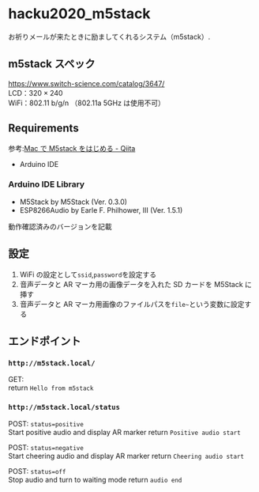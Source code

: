 # hacku2020_m5stack

お祈りメールが来たときに励ましてくれるシステム（m5stack）.

## m5stack スペック

https://www.switch-science.com/catalog/3647/  
LCD：$320\times240$  
WiFi：802.11 b/g/n （802.11a 5GHz は使用不可）

## Requirements

参考:[Mac で M5stack をはじめる - Qiita](https://qiita.com/hmmrjn/items/2b2da09eecffcbdbad85)

- Arduino IDE

### Arduino IDE Library

- M5Stack by M5Stack (Ver. 0.3.0)
- ESP8266Audio by Earle F. Philhower, III (Ver. 1.5.1)

動作確認済みのバージョンを記載

## 設定

1. WiFi の設定として`ssid`,`password`を設定する
2. 音声データと AR マーカ用の画像データを入れた SD カードを M5Stack に挿す
3. 音声データと AR マーカ用画像のファイルパスを`file~`という変数に設定する

## エンドポイント

### `http://m5stack.local/`

GET:  
return `Hello from m5stack`

### `http://m5stack.local/status`

POST: `status=positive`  
Start positive audio and display AR marker
return `Positive audio start`

POST: `status=negative`  
Start cheering audio and display AR marker
return `Cheering audio start`

POST: `status=off`  
Stop audio and turn to waiting mode
return `audio end`

